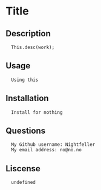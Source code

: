 # Title

   ## Description
  
      This.desc(work);

   ## Usage

      Using this

   ## Installation

      Install for nothing

   ## Questions

      My Github username: Nightfeller
      My email address: no@no.no

      
   ## Liscense

      undefined

